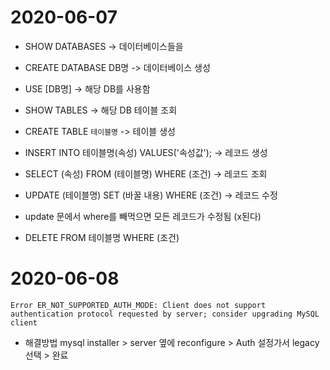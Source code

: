 # 2020-06-07

* SHOW DATABASES          -> 데이터베이스들을 
* CREATE DATABASE DB명    -> 데이터베이스 생성
* USE [DB명]             -> 해당 DB를 사용함
* SHOW TABLES  	         -> 해당 DB 테이블 조회 
* CREATE TABLE `테이블명`   -> 테이블 생성

* INSERT INTO 테이블명(속성) VALUES('속성값');  -> 레코드 생성

* SELECT (속성) FROM (테이블명) WHERE (조건)   -> 레코드 조회

* UPDATE (테이블명) SET (바꿀 내용) WHERE (조건) -> 레코드 수정
* update 문에서 where를 빼먹으면 모든 레코드가 수정됨 (x된다)

* DELETE FROM 테이블명  WHERE (조건)


# 2020-06-08

``Error ER_NOT_SUPPORTED_AUTH_MODE: Client does not support authentication protocol requested by server; consider upgrading MySQL client``

- 해결방법 mysql installer > server 옆에 reconfigure > Auth 설정가서 legacy 선택 > 완료

